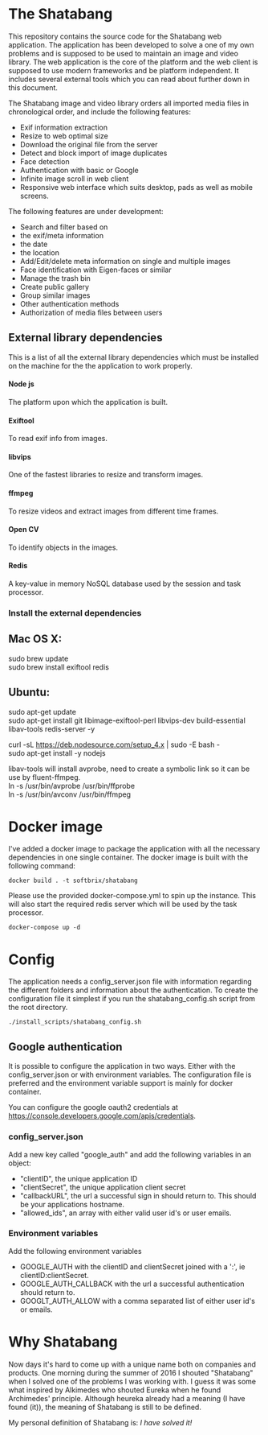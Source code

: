 # The Shatabang
This repository contains the source code for the Shatabang web application.
The application has been developed to solve a one of my own problems and
is supposed to be used to maintain an image and video library. The web
application is the core of the platform and the web client is supposed to use
modern frameworks and be platform independent. It includes several external tools
which you can read about further down in this document.

The Shatabang image and video library orders all imported media files in
chronological order, and include the following features:
 - Exif information extraction
 - Resize to web optimal size
 - Download the original file from the server
 - Detect and block import of image duplicates
 - Face detection
 - Authentication with basic or Google
 - Infinite image scroll in web client
 - Responsive web interface which suits desktop, pads as well as mobile screens.

The following features are under development:
 - Search and filter based on
  - the exif/meta information
  - the date
  - the location
 - Add/Edit/delete meta information on single and multiple images  
 - Face identification with Eigen-faces or similar
 - Manage the trash bin
 - Create public gallery
 - Group similar images
 - Other authentication methods
 - Authorization of media files between users


## External library dependencies

This is a list of all the external library dependencies which must be installed on the machine for the the application to work properly.

#### Node js

The platform upon which the application is built.

#### Exiftool

To read exif info from images.

#### libvips

One of the fastest libraries to resize and transform images.

#### ffmpeg

To resize videos and extract images from different time frames.

#### Open CV

To identify objects in the images.

#### Redis

A key-value in memory NoSQL database used by the session and task processor.

### Install the external dependencies

## Mac OS X:

sudo brew update  
sudo brew install exiftool redis  

## Ubuntu:

sudo apt-get update  
sudo apt-get install git libimage-exiftool-perl libvips-dev build-essential libav-tools redis-server -y  

curl -sL https://deb.nodesource.com/setup_4.x | sudo -E bash -  
sudo apt-get install -y nodejs

libav-tools will install avprobe, need to create a symbolic link so it can be use by fluent-ffmpeg.  
ln -s /usr/bin/avprobe /usr/bin/ffprobe  
ln -s /usr/bin/avconv /usr/bin/ffmpeg  


# Docker image
I've added a docker image to package the application with all the necessary
dependencies in one single container.
The docker image is built with the following command:

`` docker build . -t softbrix/shatabang ``

Please use the provided docker-compose.yml to spin up the instance. This will also
start the required redis server which will be used by the task processor.

`` docker-compose up -d ``

# Config
The application needs a config_server.json file with information regarding the
different folders and information about the authentication.
To create the configuration file it simplest if you run the shatabang_config.sh script from the root directory.

`` ./install_scripts/shatabang_config.sh ``

## Google authentication

It is possible to configure the application in two ways. Either with the
config_server.json or with environment variables. The configuration file is
preferred and the environment variable support is mainly for docker container.

You can configure the google oauth2 credentials at
https://console.developers.google.com/apis/credentials.

### config_server.json

Add a new key called "google_auth" and add the following variables in an object:

- "clientID", the unique application ID
- "clientSecret", the unique application client secret
- "callbackURL", the url a successful sign in should return to. This should be your applications hostname.
- "allowed_ids", an array with either valid user id's or user emails.

### Environment variables

Add the following environment variables
- GOOGLE_AUTH with the clientID and clientSecret joined with a ':', ie clientID:clientSecret.
- GOOGLE_AUTH_CALLBACK with the url a successful authentication should return to.
- GOOGLT_AUTH_ALLOW with a comma separated list of either user id's or emails.

# Why Shatabang
Now days it's hard to come up with a unique name both on companies and products.
One morning during the summer of 2016 I shouted "Shatabang" when I solved one
of the problems I was working with. I guess it was some what inspired by Alkimedes
who shouted Eureka when he found Archimedes' principle. Although heureka already
had a meaning (I have found (it)), the meaning of Shatabang is still to be defined.

My personal definition of Shatabang is: _I have solved it!_
